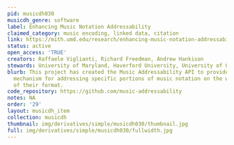 ```yaml
---
pid: musicdh030
musicdh_genre: software
label: Enhancing Music Notation Addressability
claimed_category: music encoding, linked data, citation
link: https://mith.umd.edu/research/enhancing-music-notation-addressability/
status: active
open_access: 'TRUE'
creators: Raffaele Viglianti, Richard Freedman, Andrew Hankison
stewards: University of Maryland, Haverford University, University of Oxford
blurb: This project has created the Music Addressability API to provide a web-friendly
  mechanism for addressing specific portions of music notation on the web, regardless
  of their format.
code_repository: https://github.com/music-addressability
notes: NA
order: '29'
layout: musicdh_item
collection: musicdh
thumbnail: img/derivatives/simple/musicdh030/thumbnail.jpg
full: img/derivatives/simple/musicdh030/fullwidth.jpg
---
```

